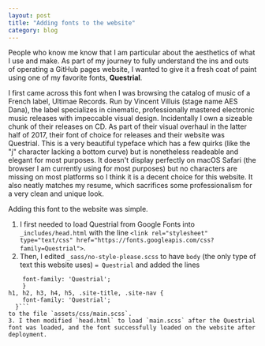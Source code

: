 ```yaml
---
layout: post
title: "Adding fonts to the website"
category: blog
---
```


People who know me know that I am particular about the aesthetics of what I use and make. As part of my journey to fully understand the ins and outs of operating a GitHub pages website, I wanted to give it a fresh coat of paint using one of my favorite fonts, **Questrial**.

I first came across this font when I was browsing the catalog of music of a French label, Ultimae Records. Run by Vincent Villuis (stage name AES Dana), the label specializes in cinematic, professionally mastered electronic music releases with impeccable visual design. Incidentally I own a sizeable chunk of their releases on CD. As part of their visual overhaul in the latter half of 2017, their font of choice for releases and their website was Questrial. This is a very beautiful typeface which has a few quirks (like the "j" character lacking a bottom curve) but is nonetheless readeable and elegant for most purposes. It doesn't display perfectly on macOS Safari (the browser I am currently using for most purposes) but no characters are missing on most platforms so I think it is a decent choice for this website. It also neatly matches my resume, which sacrifices some professionalism for a very clean and unique look.

Adding this font to the website was simple. 
1. I first needed to load Questrial from Google Fonts into `_includes/head.html` with the line `<link rel="stylesheet" type="text/css" href="https://fonts.googleapis.com/css?family=Questrial">`. 
2. Then, I edited `_sass/no-style-please.scss` to have `body` (the only type of text this website uses) `= Questrial` and added the lines 
```body {
    font-family: 'Questrial';
    }
h1, h2, h3, h4, h5, .site-title, .site-nav {
    font-family: 'Questrial';
  }``` 
to the file `assets/css/main.scss`. 
3. I then modified `head.html` to load `main.scss` after the Questrial font was loaded, and the font successfully loaded on the website after deployment.